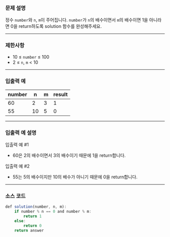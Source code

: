 ### **문제 설명**

정수 `number`와 `n`, `m`이 주어집니다. `number`가 `n`의 배수이면서 `m`의 배수이면 1을 아니라면 0을 return하도록 solution 함수를 완성해주세요.

---

### 제한사항

- 10 ≤ `number` ≤ 100
- 2 ≤ `n`, `m` < 10

---

### 입출력 예

| number | n | m | result |
| --- | --- | --- | --- |
| 60 | 2 | 3 | 1 |
| 55 | 10 | 5 | 0 |

---

### 입출력 예 설명

입출력 예 #1

- 60은 2의 배수이면서 3의 배수이기 때문에 1을 return합니다.

입출력 예 #2

- 55는 5의 배수이지만 10의 배수가 아니기 때문에 0을 return합니다.

---

### 소스 코드

```jsx
def solution(number, n, m):
    if number % n == 0 and number % m:
        return 1
    else:
        return 0
    return answer
```